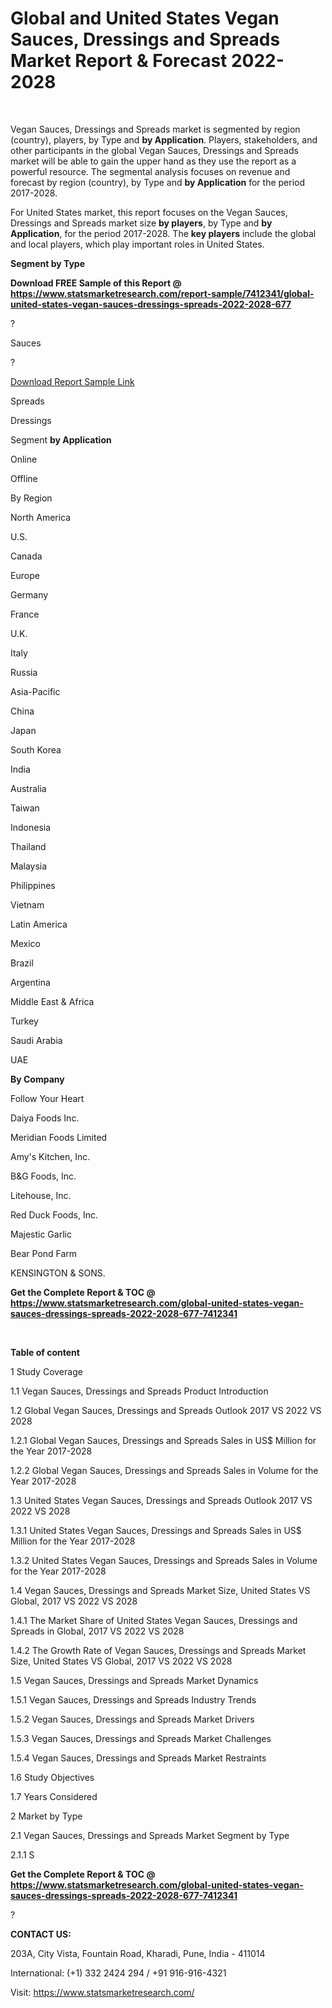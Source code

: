 <h1>Global and United States Vegan Sauces, Dressings and Spreads Market Report & Forecast 2022-2028</h1><br/><p>Vegan Sauces, Dressings and Spreads market is segmented by region (country), players, by Type and <strong>by Application</strong>. Players, stakeholders, and other participants in the global Vegan Sauces, Dressings and Spreads market will be able to gain the upper hand as they use the report as a powerful resource. The segmental analysis focuses on revenue and forecast by region (country), by Type and <strong>by Application</strong> for the period 2017-2028.</p>
 
 
 
 <p>For United States market, this report focuses on the Vegan Sauces, Dressings and Spreads market size <strong>by players</strong>, by Type and <strong>by Application</strong>, for the period 2017-2028. The <strong>key players</strong> include the global and local players, which play important roles in United States.</p>
 
 
 
 <p><strong>Segment by Type</strong></p>
 
 
 
 <div><b>Download FREE Sample of this Report @ <a href="https://www.statsmarketresearch.com/download-free-sample/7412341/global-united-states-vegan-sauces-dressings-spreads-2022-2028-677">https://www.statsmarketresearch.com/report-sample/7412341/global-united-states-vegan-sauces-dressings-spreads-2022-2028-677</a></b></div>
 
 
 
 <p>? </p>
 
 
 
 <p>Sauces</p>
 
 
 
 <p>? </p>
 
 
 
 <p><a href="https://www.statsmarketresearch.com/download-free-sample/7412341/global-united-states-vegan-sauces-dressings-spreads-2022-2028-677">Download Report Sample Link</a></p>
 
 
 
 <p>Spreads</p>
 
 
 
 <p>Dressings</p>
 
 
 
 <p>Segment <strong>by Application</strong></p>
 
 
 
 <p>Online</p>
 
 
 
 <p>Offline</p>
 
 
 
 <p>By Region</p>
 
 
 
 <p>North America</p>
 
 
 
 <p>U.S.</p>
 
 
 
 <p>Canada</p>
 
 
 
 <p>Europe</p>
 
 
 
 <p>Germany</p>
 
 
 
 <p>France</p>
 
 
 
 <p>U.K.</p>
 
 
 
 <p>Italy</p>
 
 
 
 <p>Russia</p>
 
 
 
 <p>Asia-Pacific</p>
 
 
 
 <p>China</p>
 
 
 
 <p>Japan</p>
 
 
 
 <p>South Korea</p>
 
 
 
 <p>India</p>
 
 
 
 <p>Australia</p>
 
 
 
 <p>Taiwan</p>
 
 
 
 <p>Indonesia</p>
 
 
 
 <p>Thailand</p>
 
 
 
 <p>Malaysia</p>
 
 
 
 <p>Philippines</p>
 
 
 
 <p>Vietnam</p>
 
 
 
 <p>Latin America</p>
 
 
 
 <p>Mexico</p>
 
 
 
 <p>Brazil</p>
 
 
 
 <p>Argentina</p>
 
 
 
 <p>Middle East & Africa</p>
 
 
 
 <p>Turkey</p>
 
 
 
 <p>Saudi Arabia</p>
 
 
 
 <p>UAE</p>
 
 
 
 <p><strong>By Company</strong></p>
 
 
 
 <p>Follow Your Heart</p>
 
 
 
 <p>Daiya Foods Inc.</p>
 
 
 
 <p>Meridian Foods Limited</p>
 
 
 
 <p>Amy&#39;s Kitchen, Inc.</p>
 
 
 
 <p>B&G Foods, Inc.</p>
 
 
 
 <p>Litehouse, Inc.</p>
 
 
 
 <p>Red Duck Foods, Inc.</p>
 
 
 
 <p>Majestic Garlic</p>
 
 
 
 <p>Bear Pond Farm</p>
 
 
 
 <p>KENSINGTON & SONS.</p>
 
 
 
 <div><b>Get the Complete Report & TOC @ <a href="https://www.statsmarketresearch.com/global-united-states-vegan-sauces-dressings-spreads-2022-2028-677-7412341">https://www.statsmarketresearch.com/global-united-states-vegan-sauces-dressings-spreads-2022-2028-677-7412341</a></b></div>
 
 
 
 <p><br />
 
 <b>Table of content</b></p>
 
 
 
 <p>1 Study Coverage<br />
 
 1.1 Vegan Sauces, Dressings and Spreads Product Introduction<br />
 
 1.2 Global Vegan Sauces, Dressings and Spreads Outlook 2017 VS 2022 VS 2028<br />
 
 1.2.1 Global Vegan Sauces, Dressings and Spreads Sales in US$ Million for the Year 2017-2028<br />
 
 1.2.2 Global Vegan Sauces, Dressings and Spreads Sales in Volume for the Year 2017-2028<br />
 
 1.3 United States Vegan Sauces, Dressings and Spreads Outlook 2017 VS 2022 VS 2028<br />
 
 1.3.1 United States Vegan Sauces, Dressings and Spreads Sales in US$ Million for the Year 2017-2028<br />
 
 1.3.2 United States Vegan Sauces, Dressings and Spreads Sales in Volume for the Year 2017-2028<br />
 
 1.4 Vegan Sauces, Dressings and Spreads Market Size, United States VS Global, 2017 VS 2022 VS 2028<br />
 
 1.4.1 The Market Share of United States Vegan Sauces, Dressings and Spreads in Global, 2017 VS 2022 VS 2028<br />
 
 1.4.2 The Growth Rate of Vegan Sauces, Dressings and Spreads Market Size, United States VS Global, 2017 VS 2022 VS 2028<br />
 
 1.5 Vegan Sauces, Dressings and Spreads Market Dynamics<br />
 
 1.5.1 Vegan Sauces, Dressings and Spreads Industry Trends<br />
 
 1.5.2 Vegan Sauces, Dressings and Spreads Market Drivers<br />
 
 1.5.3 Vegan Sauces, Dressings and Spreads Market Challenges<br />
 
 1.5.4 Vegan Sauces, Dressings and Spreads Market Restraints<br />
 
 1.6 Study Objectives<br />
 
 1.7 Years Considered<br />
 
 2 Market by Type<br />
 
 2.1 Vegan Sauces, Dressings and Spreads Market Segment by Type<br />
 
 2.1.1 S</p>
 
 
 
 <div><b>Get the Complete Report & TOC @ <a href="https://www.statsmarketresearch.com/global-united-states-vegan-sauces-dressings-spreads-2022-2028-677-7412341">https://www.statsmarketresearch.com/global-united-states-vegan-sauces-dressings-spreads-2022-2028-677-7412341</a></b></div>
 
 
 
 <p>? </p>
 
 
 
 <p><b>CONTACT US:</b><br />
 
 203A, City Vista, Fountain Road, Kharadi, Pune, India - 411014<br />
 
 International: (+1) 332 2424 294 / +91 916-916-4321<br />
 
 Visit: <a href="https://www.statsmarketresearch.com/">https://www.statsmarketresearch.com/</a></p>